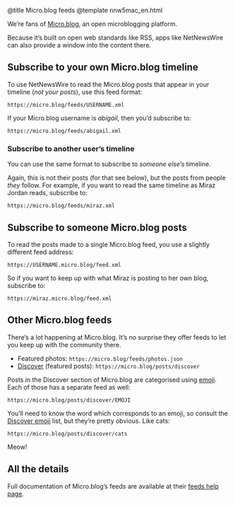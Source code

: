 @title Micro.blog feeds
@template nnw5mac_en.html

We’re fans of [Micro.blog][mb], an open microblogging platform.

Because it’s built on open web standards like RSS, apps like NetNewsWire can also provide a window into the content there.

[mb]: https://micro.blog


Subscribe to your own Micro.blog timeline
-----------------------------------------

To use NetNewsWire to read the Micro.blog posts that appear in your timeline (*not your posts*), use this feed format:

	https://micro.blog/feeds/USERNAME.xml

If your Micro.blog username is *abigail*, then you’d subscribe to:

	https://micro.blog/feeds/abigail.xml

### Subscribe to another user’s timeline

You can use the same format to subscribe to *someone else’s* timeline.

Again, this is not their posts (for that see below), but the posts from people *they* follow. For example, if you want to read the same timeline as Miraz Jordan reads, subscribe to:
	
	https://micro.blog/feeds/miraz.xml	


Subscribe to someone Micro.blog posts
---------------------------------------

To read the posts made to a single Micro.blog feed, you use a slightly different feed address:

	https://USERNAME.micro.blog/feed.xml

So if you want to keep up with what Miraz is posting to her own blog, subscribe to:

	https://miraz.micro.blog/feed.xml


Other Micro.blog feeds
----------------------

There’s a lot happening at Micro.blog. It’s no surprise they offer feeds to let you keep up with the community there.

- Featured photos: `https://micro.blog/feeds/photos.json`
- [Discover][d] (featured posts): `https://micro.blog/posts/discover`

Posts in the Discover section of Micro.blog are categorised using [emoji][tagmoji]. Each of those has a separate feed as well:

	https://micro.blog/posts/discover/EMOJI
	
You’ll need to know the word which corresponds to an emoji, so consult the [Discover emoji][tagmoji] list, but they’re pretty obvious. Like cats:

	https://micro.blog/posts/discover/cats

Meow!


All the details
---------------

Full documentation of Micro.blog’s feeds are available at their [feeds help page][mb-feeds].


[d]: https://micro.blog/discover
[tagmoji]: https://help.micro.blog/2018/tagmoji/
[mb-feeds]: https://help.micro.blog/2017/api-feeds/
